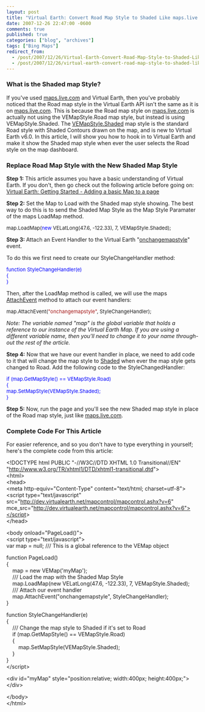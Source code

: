 ```yaml
---
layout: post
title: "Virtual Earth: Convert Road Map Style to Shaded Like maps.live.com does"
date: 2007-12-26 22:47:00 -0600
comments: true
published: true
categories: ["blog", "archives"]
tags: ["Bing Maps"]
redirect_from: 
  - /post/2007/12/26/Virtual-Earth-Convert-Road-Map-Style-to-Shaded-Like-mapslivecom-does
  - /post/2007/12/26/virtual-earth-convert-road-map-style-to-shaded-like-mapslivecom-does
---
```

<!-- more -->
<h3>What is the Shaded map Style?</h3>
<p>
If you&#39;ve used <a href="http://maps.live.com/">maps.live.com</a> and Virtual Earth, then you&#39;ve probably noticed that the Road map style in the Virtual Earth API isn&#39;t the same as it is on <a href="http://maps.live.com/">maps.live.com</a>. This is because the&nbsp;Road map style on <a href="http://maps.live.com/">maps.live.com</a> is actually not using the VEMapStyle.Road map style, but instead is using VEMapStyle.Shaded. The <a href="http://msdn2.microsoft.com/en-us/library/bb412515.aspx">VEMapStyle.Shaded</a> map style is the standard Road style with Shaded Contours drawn on the map, and is new to Virtual Earth v6.0. In this article, I will show you how to hook in to Virtual Earth and make it show the Shaded map style when ever the user selects the Road style on the map dashboard.
</p>
<h3>Replace Road Map Style with the New Shaded Map&nbsp;Style</h3>
<p>
<strong>Step 1:</strong> This article assumes you have a basic understanding of Virtual Earth. If you don&#39;t, then go check out the following article before going on: <a href="/Blog/Post.aspx?PostID=1435">Virtual Earth: Getting Started - Adding a basic Map to a page</a>
</p>
<p>
<strong>Step 2:</strong> Set the Map to Load with the Shaded map style showing. The best way to do this is to send the Shaded Map Style as the Map Style Paramater of the maps LoadMap method.
</p>
<font size="2">
<p>
map.LoadMap(<font size="2" color="#0000ff">new</font><font size="2"> VELatLong(47.6, -122.33), 7, VEMapStyle.Shaded);</font>
</p>
</font>
<p>
<strong>Step 3: </strong>Attach an Event Handler to the Virtual Earth &quot;<a href="http://msdn2.microsoft.com/en-us/library/bb429617.aspx">onchangemapstyle</a>&quot; event.
</p>
<p>
To do this we first need to create our StyleChangeHandler method:
</p>
<font size="2" color="#0000ff">
<p>
function<font size="2"> StyleChangeHandler(e)<br />
{<br />
}</font>
</p>
</font>
<p>
Then, after the LoadMap method is called, we will use the maps <a href="http://msdn2.microsoft.com/en-us/library/bb412496.aspx">AttachEvent</a> method to attach our event handlers:
</p>
<font size="2">
<p>
map.AttachEvent(<font size="2" color="#a31515">&quot;onchangemapstyle&quot;</font><font size="2">, StyleChangeHandler);</font>
</p>
</font>
<p>
<em>Note: The variable named &quot;map&quot; is the global variable that holds a reference to our instance of the Virtual Earth Map. If you are using a different variable name, then you&#39;ll need to change it to your name through-out the rest of the article.</em>
</p>
<p>
<strong>Step 4:</strong> Now that we have our event handler in place, we need to add code to it that will change the map style to <a href="http://msdn2.microsoft.com/en-us/library/bb412515.aspx">Shaded</a> when ever the map style gets changed to Road. Add the following code to the StyleChangedHandler:
</p>
<font size="2" color="#0000ff">
<p>
if<font size="2"> (map.GetMapStyle() == VEMapStyle.Road)<br />
{<br />
map.SetMapStyle(VEMapStyle.Shaded);<br />
}</font>
</p>
</font>
<p>
<strong>Step 5:</strong> Now, run the page and you&#39;ll see the new Shaded map style in place of the Road map style, just like <a href="http://maps.live.com/">maps.live.com</a>.
</p>
<h3>Complete Code For This Article</h3>
<p>
For easier reference, and so you don&#39;t have to type everything in yourself; here&#39;s the complete code from this article:
</p>
<p>
&lt;!DOCTYPE html PUBLIC &quot;-//W3C//DTD XHTML 1.0 Transitional//EN&quot; &quot;<a href="http://www.w3.org/TR/xhtml1/DTD/xhtml1-transitional.dtd">http://www.w3.org/TR/xhtml1/DTD/xhtml1-transitional.dtd</a>&quot;&gt;<br />
&lt;html&gt;<br />
&lt;head&gt;<br />
&lt;meta http-equiv=&quot;Content-Type&quot; content=&quot;text/html; charset=utf-8&quot;&gt;<br />
&lt;script type=&quot;text/javascript&quot; src=&quot;<a href="http://dev.virtualearth.net/mapcontrol/mapcontrol.ashx?v=6">http://dev.virtualearth.net/mapcontrol/mapcontrol.ashx?v=6</a>&quot; mce_src=&quot;<a href="http://dev.virtualearth.net/mapcontrol/mapcontrol.ashx?v=6&quot;&gt;&lt;/script">http://dev.virtualearth.net/mapcontrol/mapcontrol.ashx?v=6&quot;&gt;&lt;/script</a>&gt;<br />
&lt;/head&gt;
</p>
<p>
&lt;body onload=&quot;PageLoad()&quot;&gt;<br />
&lt;script type=&quot;text/javascript&quot;&gt;<br />
var map = null; /// This is a global reference to the VEMap object
</p>
<p>
function PageLoad()<br />
{<br />
&nbsp;&nbsp;&nbsp; map = new VEMap(&#39;myMap&#39;);<br />
&nbsp;&nbsp;&nbsp; /// Load the map with the Shaded Map Style<br />
&nbsp;&nbsp;&nbsp; map.LoadMap(new VELatLong(47.6, -122.33), 7, VEMapStyle.Shaded);<br />
&nbsp;&nbsp;&nbsp; /// Attach our event handler<br />
&nbsp;&nbsp;&nbsp; map.AttachEvent(&quot;onchangemapstyle&quot;, StyleChangeHandler);<br />
}
</p>
<p>
function StyleChangeHandler(e)<br />
{<br />
&nbsp;&nbsp;&nbsp; /// Change the map style to Shaded if it&#39;s set to Road<br />
&nbsp;&nbsp;&nbsp; if (map.GetMapStyle() == VEMapStyle.Road)<br />
&nbsp;&nbsp;&nbsp; {<br />
&nbsp;&nbsp;&nbsp;&nbsp;&nbsp;&nbsp;&nbsp; map.SetMapStyle(VEMapStyle.Shaded);<br />
&nbsp;&nbsp;&nbsp; }<br />
}<br />
&lt;/script&gt;
</p>
<p>
&lt;div id=&quot;myMap&quot; style=&quot;position:relative; width:400px; height:400px;&quot;&gt;&lt;/div&gt;
</p>
<p>
&lt;/body&gt;<br />
&lt;/html&gt;
</p>
